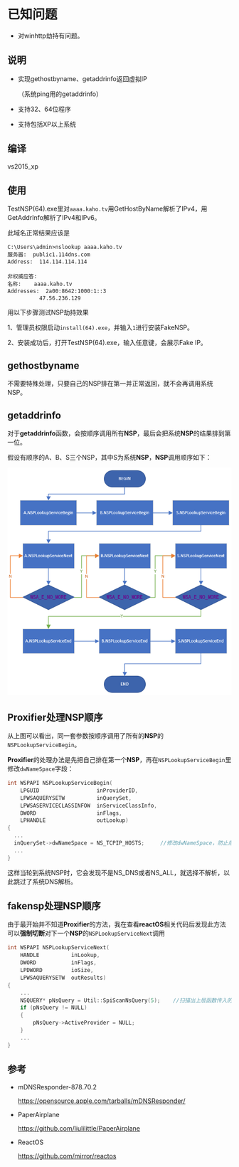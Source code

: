 # 已知问题

- 对winhttp劫持有问题。

## 说明

- 实现gethostbyname、getaddrinfo返回虚拟IP

  （系统ping用的getaddrinfo）

- 支持32、64位程序

- 支持包括XP以上系统

## 编译

vs2015_xp

## 使用

TestNSP(64).exe里对`aaaa.kaho.tv`用GetHostByName解析了IPv4，用GetAddrInfo解析了IPv4和IPv6。

此域名正常结果应该是

```
C:\Users\admin>nslookup aaaa.kaho.tv
服务器:  public1.114dns.com
Address:  114.114.114.114

非权威应答:
名称:    aaaa.kaho.tv
Addresses:  2a00:8642:1000:1::3
          47.56.236.129
```

用以下步骤测试NSP劫持效果

1、管理员权限启动`install(64).exe`，并输入`1`进行安装FakeNSP。

2、安装成功后，打开TestNSP(64).exe，输入任意键，会展示Fake IP。



## gethostbyname

不需要特殊处理，只要自己的NSP排在第一并正常返回，就不会再调用系统NSP。

## getaddrinfo

对于**getaddrinfo**函数，会按顺序调用所有**NSP**，最后会把系统**NSP**的结果排到第一位。

假设有顺序的A、B、S三个NSP，其中S为系统**NSP**，**NSP**调用顺序如下：

![doc_1](doc_1.png)



## Proxifier处理NSP顺序

从上图可以看出，同一套参数按顺序调用了所有的**NSP**的`NSPLookupServiceBegin`。

**Proxifier**的处理办法是先把自己排在第一个**NSP**，再在`NSPLookupServiceBegin`里修改`dwNameSpace`字段：

```c++
int WSPAPI NSPLookupServiceBegin(
	LPGUID					inProviderID,
	LPWSAQUERYSETW			inQuerySet,
	LPWSASERVICECLASSINFOW	inServiceClassInfo,
	DWORD					inFlags,
	LPHANDLE				outLookup)
{
  ...
  inQuerySet->dwNameSpace = NS_TCPIP_HOSTS;		//修改dwNameSpace，防止后续NSP调用
  ...
}
```

这样当轮到系统NSP时，它会发现不是NS_DNS或者NS_ALL，就选择不解析，以此跳过了系统DNS解析。

## fakensp处理NSP顺序

由于最开始并不知道**Proxifier**的方法，我在查看**reactOS**相关代码后发现此方法可以**强制切断**对下一个**NSP**的``NSPLookupServiceNext``调用

```c++
int WSPAPI NSPLookupServiceNext(
	HANDLE			inLookup,
	DWORD			inFlags,
	LPDWORD			ioSize,
	LPWSAQUERYSETW	outResults)
{
	...
	NSQUERY* pNsQuery = Util::SpiScanNsQuery(5);	//扫描出上层函数传入的NSQUERY*参数
	if (pNsQuery != NULL)
	{
		pNsQuery->ActiveProvider = NULL;
	}
	...
}
```

## 参考

- mDNSResponder-878.70.2

  https://opensource.apple.com/tarballs/mDNSResponder/

- PaperAirplane

  https://github.com/liulilittle/PaperAirplane

- ReactOS

  https://github.com/mirror/reactos